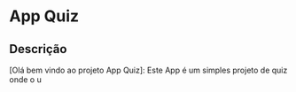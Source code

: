 # App Quiz

## Descrição

[Olá bem vindo ao projeto App Quiz]: Este App é um simples projeto de quiz onde o u
